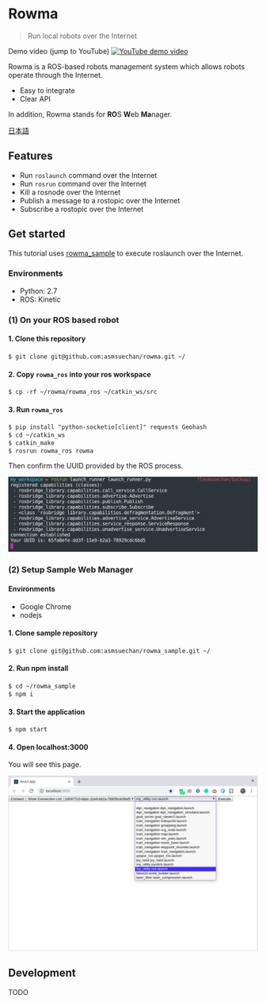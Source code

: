 # Rowma
> Run local robots over the Internet

Demo video (jump to YouTube)
[![YouTube demo video](https://img.youtube.com/vi/qRJ_QeVnfb8/0.jpg)](https://www.youtube.com/watch?v=qRJ_QeVnfb8)

Rowma is a ROS-based robots management system which allows robots operate through the Internet.

* Easy to integrate
* Clear API

In addition, Rowma stands for **RO**S **W**eb **Ma**nager.

[日本語](/doc/README.ja.md)

## Features
* Run `roslaunch` command over the Internet
* Run `rosrun` command over the Internet
* Kill a rosnode over the Internet
* Publish a message to a rostopic over the Internet
* Subscribe a rostopic over the Internet

## Get started
This tutorial uses [rowma_sample](https://github.com/asmsuechan/rowma_sample) to execute roslaunch over the Internet.

### Environments
* Python: 2.7
* ROS: Kinetic

### (1) On your ROS based robot
#### 1. Clone this repository
```
$ git clone git@github.com:asmsuechan/rowma.git ~/
```

#### 2. Copy `rowma_ros` into your ros workspace

```
$ cp -rf ~/rowma/rowma_ros ~/catkin_ws/src
```

#### 3. Run `rowma_ros`
```
$ pip install "python-socketio[client]" requests Geohash
$ cd ~/catkin_ws
$ catkin_make
$ rosrun rowma_ros rowma
```

Then confirm the UUID provided by the ROS process.

![img1](/doc/images/rosrun.png)

### (2) Setup Sample Web Manager
#### Environments
* Google Chrome
* nodejs

#### 1. Clone sample repository
```
$ git clone git@github.com:asmsuechan/rowma_sample.git ~/
```

#### 2. Run npm install
```
$ cd ~/rowma_sample
$ npm i
```

#### 3. Start the application
```
$ npm start
```

#### 4. Open localhost:3000
You will see this page.

![img2](/doc/images/sample-application.png)

## Development
TODO
